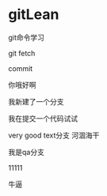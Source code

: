 # gitLean

git命令学习

git fetch

commit

你哦好啊

我新建了一个分支

  我在提交一个代码试试

  very good
  text分支
河涸海干

我是qa分支

11111

牛逼
